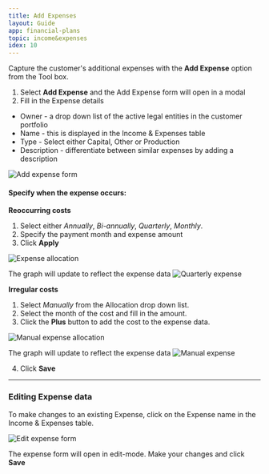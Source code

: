 ```yaml
---
title: Add Expenses
layout: Guide
app: financial-plans
topic: income&expenses
idex: 10
---
```


Capture the customer's additional expenses with the **Add Expense** option from the Tool box.

1. Select **Add Expense** and the Add Expense form will open in a modal
2. Fill in the Expense details
  - Owner - a drop down list of the active legal entities in the customer portfolio
  - Name - this is displayed in the Income & Expenses table
  - Type - Select either Capital, Other or Production
  - Description - differentiate between similar expenses by adding a description

![Add expense form](/images/guides/financial-plans/add_expense_form.jpg)

#### Specify when the expense occurs:
**Reoccurring costs**
1. Select either *Annually*, *Bi-annually*, *Quarterly*, *Monthly*. 
2. Specify the payment month and expense amount 
3. Click **Apply**

![Expense allocation](/images/guides/financial-plans/expense_allocation.jpg)

The graph will update to reflect the expense data
![Quarterly expense](/images/guides/financial-plans/quarterly_expense.jpg)

**Irregular costs** 
1. Select *Manually* from the Allocation drop down list. 
2. Select the month of the cost and fill in the amount. 
3. Click the **Plus** button to add the cost to the expense data.

![Manual expense allocation](/images/guides/financial-plans/manual_allocation.jpg)

The graph will update to reflect the expense data
![Manual expense](/images/guides/financial-plans/manual_expense.jpg)

4. Click **Save**

------

### Editing Expense data

To make changes to an existing Expense, click on the Expense name in the Income & Expenses table. 

![Edit expense form](/images/guides/financial-plans/edit_expense.jpg)

The expense form will open in edit-mode. Make your changes and click **Save**